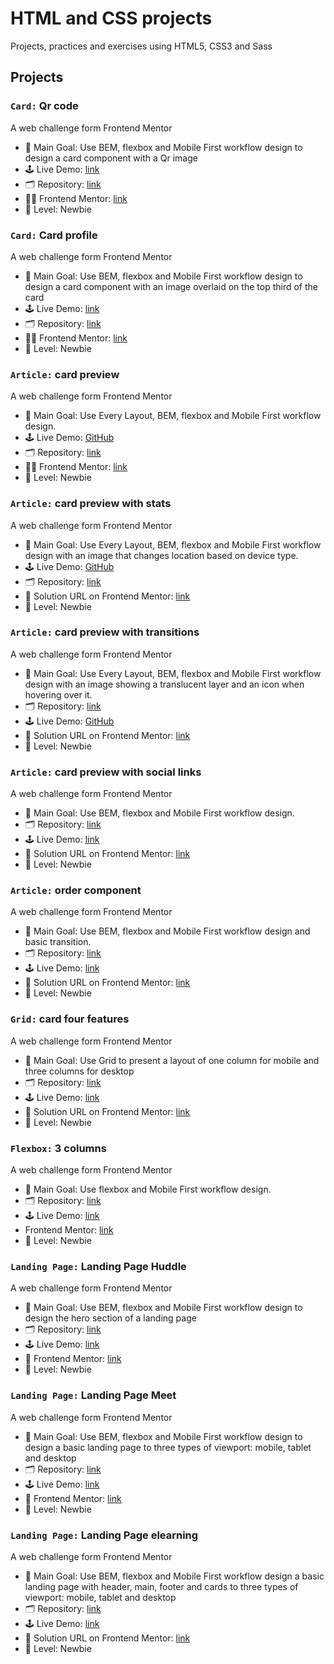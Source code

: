 # HTML and CSS projects

Projects, practices and exercises using HTML5, CSS3 and Sass

## Projects

### `Card:` Qr code

A web challenge form Frontend Mentor

- 🎯 Main Goal: Use BEM, flexbox and Mobile First workflow design to design a card component with a Qr image
- 🕹️ Live Demo: [link](https://orses.github.io/html-css/card_qr_code/)
- 🗂️ Repository: [link](https://github.com/orses/html-css/tree/main/card_qr_code)
- 🧑‍💻 Frontend Mentor: [link](https://www.frontendmentor.io/solutions/bem-and-ba-1OqGdp2ird)
- 🔵 Level: Newbie

### `Card:` Card profile

A web challenge form Frontend Mentor

- 🎯 Main Goal: Use BEM, flexbox and Mobile First workflow design to design a card component with an image overlaid on the top third of the card
- 🕹️ Live Demo: [link](https://orses.github.io/html-css/card_profile/)
- 🗂️ Repository: [link](https://github.com/orses/html-css/tree/main/card_profile)
- 🧑‍💻 Frontend Mentor: [link](https://www.frontendmentor.io/solutions/card-with-bem-and-flexbox-Q40JuyvDDw)
- 🔵 Level: Newbie

### `Article:` card preview

A web challenge form Frontend Mentor

- 🎯 Main Goal: Use Every Layout, BEM, flexbox and Mobile First workflow design.
- 🕹️ Live Demo: [GitHub](https://orses.github.io/html-css/card_product_preview/)
- 🗂️ Repository: [link](https://github.com/orses/html-css/tree/main/card_product_preview)
- 🧑‍💻 Frontend Mentor: [link](https://www.frontendmentor.io/solutions/responsive-card-using-media-queries-to-a-minimum-S86-8ov5Na)
- 🔵 Level: Newbie

### `Article:` card preview with stats

A web challenge form Frontend Mentor

- 🎯 Main Goal: Use Every Layout, BEM, flexbox and Mobile First workflow design with an image that changes location based on device type.
- 🕹️ Live Demo: [GitHub](https://orses.github.io/html-css/card_stats/)
- 🗂️ Repository: [link](https://github.com/orses/html-css/tree/main/card_stats)
- 📄 Solution URL on Frontend Mentor: [link](https://www.frontendmentor.io/solutions/card-stats-with-bem-and-flexbox-HAznufOivO)
- 🔵 Level: Newbie

### `Article:` card preview with transitions

A web challenge form Frontend Mentor

- 🎯 Main Goal: Use Every Layout, BEM, flexbox and Mobile First workflow design with an image showing a translucent layer and an icon when hovering over it.
- 🗂️ Repository: [link](https://github.com/orses/html-css/tree/main/card_nft_preview)
- 🕹️ Live Demo: [GitHub](https://orses.github.io/html-css/card_nft_preview/)
- 📄 Solution URL on Frontend Mentor: [link](https://www.frontendmentor.io/solutions/card-with-flexbox-bem-YPltW-3JHO)
- 🔵 Level: Newbie

### `Article:` card preview with social links

A web challenge form Frontend Mentor

- 🎯 Main Goal: Use BEM, flexbox and Mobile First workflow design.
- 🗂️ Repository: [link](https://github.com/orses/html-css/tree/main/article_preview)
- 🕹️ Live Demo: [link](https://orses.github.io/html-css/article_preview/)
- 📄 Solution URL on Frontend Mentor: [link](https://www.frontendmentor.io/solutions/mobile-first-bem-css-transitions-and-iife-javascript-function-_7SDIFelBd)
- 🔵 Level: Newbie

### `Article:` order component

A web challenge form Frontend Mentor

- 🎯 Main Goal: Use BEM, flexbox and Mobile First workflow design and basic transition.
- 🗂️ Repository: [link](https://github.com/orses/html-css/tree/main/card_order)
- 🕹️ Live Demo: [link](https://orses.github.io/html-css/card_order/)
- 📄 Solution URL on Frontend Mentor: [link](https://www.frontendmentor.io/solutions/order-component-with-transitions-0zv7mzrZN4)
- 🔵 Level: Newbie

### `Grid:` card four features

A web challenge form Frontend Mentor

- 🎯 Main Goal: Use Grid to present a layout of one column for mobile and three columns for desktop
- 🗂️ Repository: [link](https://github.com/orses/html-css/tree/main/card_four_feature)
- 🕹️ Live Demo: [link](https://orses.github.io/html-css/card_four_feature/)
- 📄 Solution URL on Frontend Mentor: [link](https://www.frontendmentor.io/solutions/responsive-layout-with-grid-WlZNOBbyaV)
- 🔵 Level: Newbie

### `Flexbox:` 3 columns

A web challenge form Frontend Mentor

- 🎯 Main Goal: Use flexbox and Mobile First workflow design.
- 🗂️ Repository: [link](https://github.com/orses/html-css/tree/main/flex_columns)
- 🕹️ Live Demo: [link](https://orses.github.io/html-css/flex_columns/)
- Frontend Mentor: [link](https://www.frontendmentor.io/solutions/flexbox-with-bem-names-variables-and-media-queries-h2loVogl5i)
- 🔵 Level: Newbie

### `Landing Page:` Landing Page Huddle

A web challenge form Frontend Mentor

- 🎯 Main Goal: Use BEM, flexbox and Mobile First workflow design to design the hero section of a landing page
- 🗂️ Repository: [link](https://github.com/orses/html-css/tree/main/landing_page_huddle)
- 🕹️ Live Demo: [link](https://orses.github.io/html-css/landing_page_huddle/)
- 📄 Frontend Mentor: [link](https://www.frontendmentor.io/solutions/landing-page-with-bem-qww4-99pEs)
- 🔵 Level: Newbie

### `Landing Page:` Landing Page Meet

A web challenge form Frontend Mentor

- 🎯 Main Goal: Use BEM, flexbox and Mobile First workflow design to design a basic landing page to three types of viewport: mobile, tablet and desktop
- 🗂️ Repository: [link](https://github.com/orses/html-css/tree/main/landing_page_meet)
- 🕹️ Live Demo: [link](https://orses.github.io/html-css/landing_page_meet/)
- 📄 Frontend Mentor: [link]()
- 🔵 Level: Newbie

### `Landing Page:` Landing Page elearning

A web challenge form Frontend Mentor

- 🎯 Main Goal: Use BEM, flexbox and Mobile First workflow design a basic landing page with header, main, footer and cards to three types of viewport: mobile, tablet and desktop
- 🗂️ Repository: [link](https://github.com/orses/html-css/tree/main/landing_page_elearning)
- 🕹️ Live Demo: [link](https://orses.github.io/html-css/landing_page_elearning/)
- 📄 Solution URL on Frontend Mentor: [link](https://www.frontendmentor.io/solutions/responsive-landing-page-with-bem-and-grid-_GYSJJJK8p)
- 🔵 Level: Newbie
